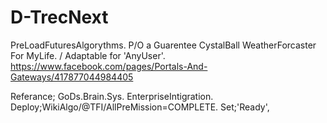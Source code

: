 D-TrecNext
==========

PreLoadFuturesAlgorythms. P/O a Guarentee CystalBall WeatherForcaster For MyLife. / Adaptable for 'AnyUser'. 
https://www.facebook.com/pages/Portals-And-Gateways/417877044984405

Referance; GoDs.Brain.Sys. EnterpriseIntigration. 
Deploy;WikiAlgo/@TFI/AllPreMission=COMPLETE. 
Set;'Ready',
